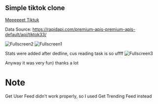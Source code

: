 ## Simple tiktok clone
[Meeeeeet Tiktuk](https://tiktuk.herokuapp.com/trend)

Data Source: https://rapidapi.com/premium-apis-premium-apis-default/api/tiktok33/

![Fullscreen2](https://live.staticflickr.com/65535/51687994000_f815cb03cf_c.jpg)
![Fullscreen1](https://live.staticflickr.com/65535/51687772069_1b596dafaa_z.jpg)


Stats were added after dedline, cus reading task is so uffff
![Fullscreen3](https://live.staticflickr.com/65535/51687894954_2de795bcf4_b.jpg)

Anyway it was very fun) thanks a lot 

# Note
Get User Feed didn't work properly, so I used Get Trending Feed instead
